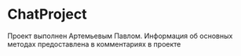 # ChatProject
Проект выполнен Артемьевым Павлом. Информация об основных методах предоставлена в комментариях в проекте

